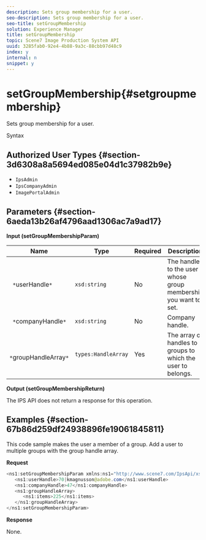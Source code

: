 ```yaml
---
description: Sets group membership for a user.
seo-description: Sets group membership for a user.
seo-title: setGroupMembership
solution: Experience Manager
title: setGroupMembership
topic: Scene7 Image Production System API
uuid: 3285fab0-92e4-4b88-9a3c-88cbb97d48c9
index: y
internal: n
snippet: y
---
```


# setGroupMembership{#setgroupmembership}

Sets group membership for a user.

 Syntax 

## Authorized User Types {#section-3d6308a8a5694ed085e04d1c37982b9e}

* `IpsAdmin` 
* `IpsCompanyAdmin` 
* `ImagePortalAdmin`

## Parameters {#section-6aeda13b26af4796aad1306ac7a9ad17}

**Input (setGroupMembershipParam)** 

|  Name  | Type  | Required  | Description  |
|---|---|---|---|
|  ` *`userHandle`*`  | `xsd:string`  | No  | The handle to the user whose group membership you want to set.  |
|  ` *`companyHandle`*`  | `xsd:string`  | No  | Company handle.  |
|  ` *`groupHandleArray`*`  | `types:HandleArray`  | Yes  | The array of handles to groups to which the user to belongs.  |

**Output (setGroupMembershipReturn)**

The IPS API does not return a response for this operation.

## Examples {#section-67b86d259df24938896fe19061845811}

This code sample makes the user a member of a group. Add a user to multiple groups with the group handle array.

**Request** 

```java
<ns1:setGroupMembershipParam xmlns:ns1="http://www.scene7.com/IpsApi/xsd">
   <ns1:userHandle>70|kmagnusson@adobe.com</ns1:userHandle>
   <ns1:companyHandle>47</ns1:companyHandle>
   <ns1:groupHandleArray>
      <ns1:items>225</ns1:items>
   </ns1:groupHandleArray>
</ns1:setGroupMembershipParam>
```

**Response**

None. 
